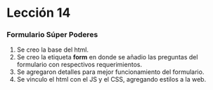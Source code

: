 # Lección 14 
### Formulario **Súper Poderes**

1. Se creo la base del html.
2. Se creo la etiqueta __form__ en donde se añadio las preguntas del formulario con respectivos requerimientos.
3. Se agregaron detalles para mejor funcionamiento del formulario.
4. Se vinculo el html con el JS y el CSS, agregando estilos a la web.
